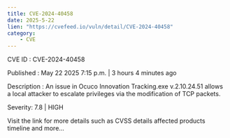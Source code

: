 ```yaml
---
title: CVE-2024-40458
date: 2025-5-22
lien: "https://cvefeed.io/vuln/detail/CVE-2024-40458"
category:
    - CVE
---
```


CVE ID : CVE-2024-40458

Published :  May 22
2025
7:15 p.m. | 3 hours
4 minutes ago

Description : An issue in Ocuco Innovation Tracking.exe v.2.10.24.51 allows a local attacker to escalate privileges via the modification of TCP packets.

Severity: 7.8 | HIGH

Visit the link for more details
such as CVSS details
affected products
timeline
and more...
